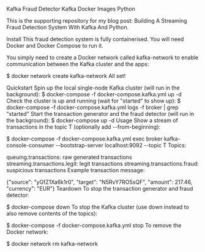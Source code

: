 Kafka Fraud Detector
Kafka Docker Images Python

This is the supporting repository for my blog post: Building A Streaming Fraud Detection System With Kafka And Python.

Install
This fraud detection system is fully containerised. You will need Docker and Docker Compose to run it.

You simply need to create a Docker network called kafka-network to enable communication between the Kafka cluster and the apps:

$ docker network create kafka-network
All set!

Quickstart
Spin up the local single-node Kafka cluster (will run in the background):
$ docker-compose -f docker-compose.kafka.yml up -d
Check the cluster is up and running (wait for "started" to show up):
$ docker-compose -f docker-compose.kafka.yml logs -f broker | grep "started"
Start the transaction generator and the fraud detector (will run in the background):
$ docker-compose up -d
Usage
Show a stream of transactions in the topic T (optionally add --from-beginning):

$ docker-compose -f docker-compose.kafka.yml exec broker kafka-console-consumer --bootstrap-server localhost:9092 --topic T
Topics:

queuing.transactions: raw generated transactions
streaming.transactions.legit: legit transactions
streaming.transactions.fraud: suspicious transactions
Example transaction message:

{"source": "yGfZ1Xa6k1r0", "target": "N5RvY7RO5sQF", "amount": 217.46, "currency": "EUR"}
Teardown
To stop the transaction generator and fraud detector:

$ docker-compose down
To stop the Kafka cluster (use down instead to also remove contents of the topics):

$ docker-compose -f docker-compose.kafka.yml stop
To remove the Docker network:

$ docker network rm kafka-network